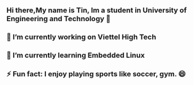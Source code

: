 ### Hi there,My name is Tin, Im a student in University of Engineering and Technology 👋
### 🔭 I’m currently working on Viettel High Tech
### 🌱 I’m currently learning Embedded Linux
### ⚡ Fun fact: I enjoy playing sports like soccer, gym. 😄

<!--
**LuyenHuyTin/LuyenHuyTin** is a ✨ _special_ ✨ repository because its `README.md` (this file) appears on your GitHub profile.

Here are some ideas to get you started:

- 🔭 I’m currently working on ...
- 🌱 I’m currently learning ...
- 👯 I’m looking to collaborate on ...
- 🤔 I’m looking for help with ...
- 💬 Ask me about ...
- 📫 How to reach me: ...
- 😄 Pronouns: ...
- ⚡ Fun fact: ...
-->
